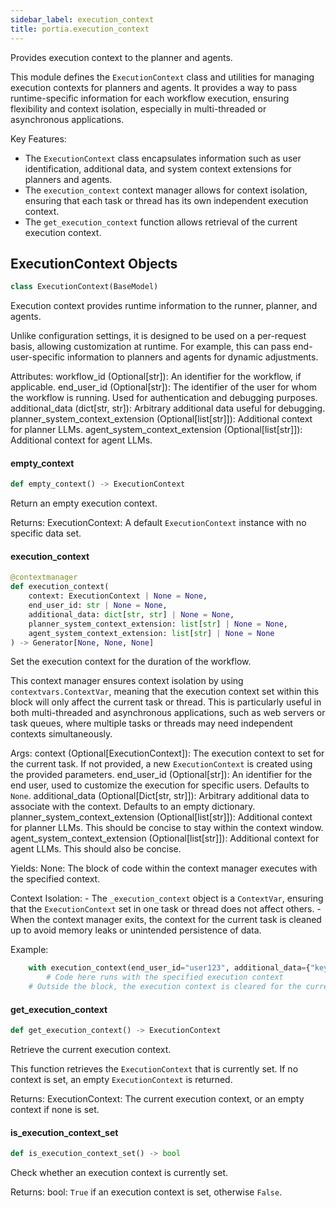 ```yaml
---
sidebar_label: execution_context
title: portia.execution_context
---
```


Provides execution context to the planner and agents.

This module defines the `ExecutionContext` class and utilities for managing execution
contexts for planners and agents. It provides a way to pass runtime-specific information
for each workflow execution, ensuring flexibility and context isolation, especially in
multi-threaded or asynchronous applications.

Key Features:
- The `ExecutionContext` class encapsulates information such as user identification,
  additional data, and system context extensions for planners and agents.
- The `execution_context` context manager allows for context isolation, ensuring
  that each task or thread has its own independent execution context.
- The `get_execution_context` function allows retrieval of the current execution context.

## ExecutionContext Objects

```python
class ExecutionContext(BaseModel)
```

Execution context provides runtime information to the runner, planner, and agents.

Unlike configuration settings, it is designed to be used on a per-request basis,
allowing customization at runtime. For example, this can pass end-user-specific
information to planners and agents for dynamic adjustments.

Attributes:
    workflow_id (Optional[str]): An identifier for the workflow, if applicable.
    end_user_id (Optional[str]): The identifier of the user for whom the workflow is running.
        Used for authentication and debugging purposes.
    additional_data (dict[str, str]): Arbitrary additional data useful for debugging.
    planner_system_context_extension (Optional[list[str]]): Additional context for planner LLMs.
    agent_system_context_extension (Optional[list[str]]): Additional context for agent LLMs.

#### empty\_context

```python
def empty_context() -> ExecutionContext
```

Return an empty execution context.

Returns:
    ExecutionContext: A default `ExecutionContext` instance with no specific data set.

#### execution\_context

```python
@contextmanager
def execution_context(
    context: ExecutionContext | None = None,
    end_user_id: str | None = None,
    additional_data: dict[str, str] | None = None,
    planner_system_context_extension: list[str] | None = None,
    agent_system_context_extension: list[str] | None = None
) -> Generator[None, None, None]
```

Set the execution context for the duration of the workflow.

This context manager ensures context isolation by using `contextvars.ContextVar`,
meaning that the execution context set within this block will only affect
the current task or thread. This is particularly useful in both multi-threaded
and asynchronous applications, such as web servers or task queues, where multiple
tasks or threads may need independent contexts simultaneously.

Args:
    context (Optional[ExecutionContext]): The execution context to set for the current task.
        If not provided, a new `ExecutionContext` is created using the provided parameters.
    end_user_id (Optional[str]): An identifier for the end user, used to customize
        the execution for specific users. Defaults to `None`.
    additional_data (Optional[Dict[str, str]]): Arbitrary additional data to associate
        with the context. Defaults to an empty dictionary.
    planner_system_context_extension (Optional[list[str]]): Additional context for planner
        LLMs. This should be concise to stay within the context window.
    agent_system_context_extension (Optional[list[str]]): Additional context for agent
        LLMs. This should also be concise.

Yields:
    None: The block of code within the context manager executes with the specified context.

Context Isolation:
    - The `_execution_context` object is a `ContextVar`, ensuring that the `ExecutionContext`
      set in one task or thread does not affect others.
    - When the context manager exits, the context for the current task is cleaned up
      to avoid memory leaks or unintended persistence of data.

Example:
```python
    with execution_context(end_user_id="user123", additional_data={"key": "value"}):
        # Code here runs with the specified execution context
    # Outside the block, the execution context is cleared for the current task.
```

#### get\_execution\_context

```python
def get_execution_context() -> ExecutionContext
```

Retrieve the current execution context.

This function retrieves the `ExecutionContext` that is currently set. If no context
is set, an empty `ExecutionContext` is returned.

Returns:
    ExecutionContext: The current execution context, or an empty context if none is set.

#### is\_execution\_context\_set

```python
def is_execution_context_set() -> bool
```

Check whether an execution context is currently set.

Returns:
    bool: `True` if an execution context is set, otherwise `False`.

